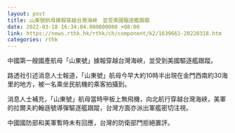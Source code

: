```yaml
---
layout: post
title: 山東號航母據報穿越台灣海峽　並受美國驅逐艦跟蹤
date: 2022-03-18 16:34:04.000000000 +08:00
link: https://news.rthk.hk/rthk/ch/component/k2/1639661-20220318.htm
categories: rthk
---
```


中國第一艘國產航母「山東號」據報穿越台灣海峽，並受到美國驅逐艦跟蹤。

路透社引述消息人士報道，「山東號」航母今早大約10時半出現在金門西南約30海里的地方，被一名乘坐民航機的乘客拍攝到。

消息人士補充，「山東號」航母當時甲板上無飛機，向北航行穿越台灣海峽，美軍的拉爾夫約翰遜號導彈驅逐艦跟蹤，台灣方面亦派出軍艦密切注視。

中國國防部和美軍暫時未有回應，台灣的防衛部門拒絕置評。
